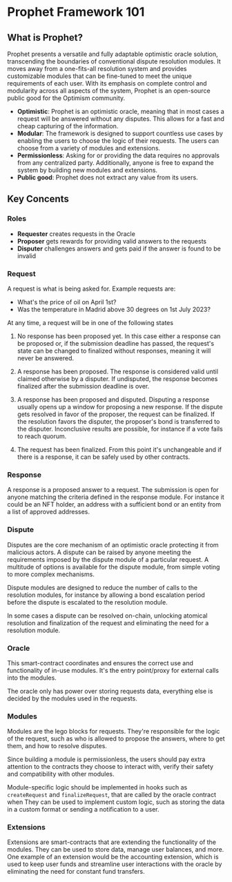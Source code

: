 # Prophet Framework 101

## What is Prophet?

Prophet presents a versatile and fully adaptable optimistic oracle solution, transcending the boundaries of conventional dispute resolution modules. It moves away from a one-fits-all resolution system and provides customizable modules that can be fine-tuned to meet the unique requirements of each user. With its emphasis on complete control and modularity across all aspects of the system, Prophet is an open-source public good for the Optimism community.

- **Optimistic**: Prophet is an optimistic oracle, meaning that in most cases a request will be answered without any disputes. This allows for a fast and cheap capturing of the information.
- **Modular**: The framework is designed to support countless use cases by enabling the users to choose the logic of their requests. The users can choose from a variety of modules and extensions.
- **Permissionless**: Asking for or providing the data requires no approvals from any centralized party. Additionally, anyone is free to expand the system by building new modules and extensions.
- **Public good**: Prophet does not extract any value from its users.

## Key Concents

### Roles

- **Requester** creates requests in the Oracle
- **Proposer** gets rewards for providing valid answers to the requests
- **Disputer** challenges answers and gets paid if the answer is found to be invalid

### Request

A request is what is being asked for. Example requests are:

- What's the price of oil on April 1st?
- Was the temperature in Madrid above 30 degrees on 1st July 2023?

At any time, a request will be in one of the following states

1. No response has been proposed yet. In this case either a response can be proposed or, if the submission deadline has passed, the request's state can be changed to finalized without responses, meaning it will never be answered.

2. A response has been proposed. The response is considered valid until claimed otherwise by a disputer. If undisputed, the response becomes finalized after the submission deadline is over.

3. A response has been proposed and disputed. Disputing a response usually opens up a window for proposing a new response. If the dispute gets resolved in favor of the proposer, the request can be finalized. If the resolution favors the disputer, the proposer's bond is transferred to the disputer. Inconclusive results are possible, for instance if a vote fails to reach quorum.

4. The request has been finalized. From this point it's unchangeable and if there is a response, it can be safely used by other contracts.

### Response

A response is a proposed answer to a request. The submission is open for anyone matching the criteria defined in the response module. For instance it could be an NFT holder, an address with a sufficient bond or an entity from a list of approved addresses.

### Dispute

Disputes are the core mechanism of an optimistic oracle protecting it from malicious actors. A dispute can be raised by anyone meeting the requirements imposed by the dispute module of a particular request. A multitude of options is available for the dispute module, from simple voting to more complex mechanisms.

Dispute modules are designed to reduce the number of calls to the resolution modules, for instance by allowing a bond escalation period before the dispute is escalated to the resolution module.

In some cases a dispute can be resolved on-chain, unlocking atomical resolution and finalization of the request and eliminating the need for a resolution module.

### Oracle

This smart-contract coordinates and ensures the correct use and functionality of in-use modules. It's the entry point/proxy for external calls into the modules.

The oracle only has power over storing requests data, everything else is decided by the modules used in the requests.

### Modules

Modules are the lego blocks for requests. They're responsible for the logic of the request, such as who is allowed to propose the answers, where to get them, and how to resolve disputes.

Since building a module is permissionless, the users should pay extra attention to the contracts they choose to interact with, verify their safety and compatibility with other modules.

Module-specific logic should be implemented in hooks such as `createRequest` and `finalizeRequest`, that are called by the oracle contract when  They can be used to implement custom logic, such as storing the data in a custom format or sending a notification to a user.

### Extensions

Extensions are smart-contracts that are extending the functionality of the modules. They can be used to store data, manage user balances, and more. One example of an extension would be the accounting extension, which is used to keep user funds and streamline user interactions with the oracle by eliminating the need for constant fund transfers.
